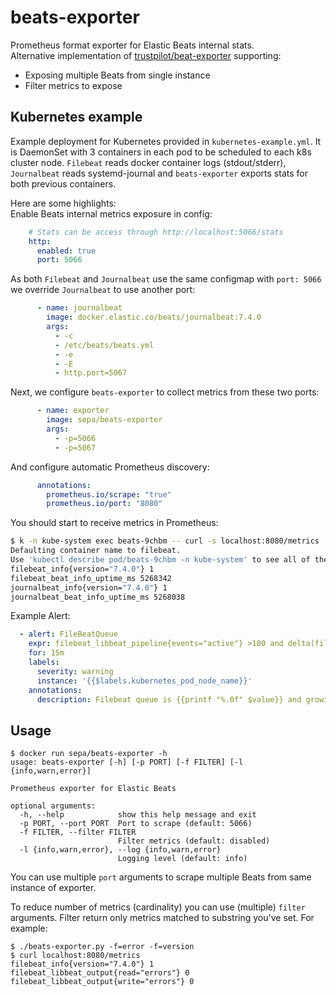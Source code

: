 # beats-exporter

Prometheus format exporter for Elastic Beats internal stats.  
Alternative implementation of [trustpilot/beat-exporter](https://github.com/trustpilot/beat-exporter) supporting:  
 - Exposing multiple Beats from single instance
 - Filter metrics to expose

## Kubernetes example
Example deployment for Kubernetes provided in `kubernetes-example.yml`. It is DaemonSet with 3 containers in each pod to be scheduled to each k8s cluster node. `Filebeat` reads docker container logs (stdout/stderr), `Journalbeat` reads systemd-journal and `beats-exporter` exports stats for both previous containers.

Here are some highlights:  
Enable Beats internal metrics exposure in config:
```yml
    # Stats can be access through http://localhost:5066/stats
    http:
      enabled: true
      port: 5066
```
As both `Filebeat` and `Journalbeat` use the same configmap with `port: 5066` we override `Journalbeat` to use another port:
```yml
      - name: journalbeat
        image: docker.elastic.co/beats/journalbeat:7.4.0
        args:
          - -c
          - /etc/beats/beats.yml
          - -e
          - -E
          - http.port=5067
```
Next, we configure `beats-exporter` to collect metrics from these two ports:
```yml
      - name: exporter
        image: sepa/beats-exporter
        args:
          - -p=5066
          - -p=5067
```
And configure automatic Prometheus discovery:
```yml
      annotations:
        prometheus.io/scrape: "true"
        prometheus.io/port: "8080"
```
You should start to receive metrics in Prometheus:
```bash
$ k -n kube-system exec beats-9chbm -- curl -s localhost:8080/metrics | grep info
Defaulting container name to filebeat.
Use 'kubectl describe pod/beats-9chbm -n kube-system' to see all of the containers in this pod.
filebeat_info{version="7.4.0"} 1
filebeat_beat_info_uptime_ms 5268342
journalbeat_info{version="7.4.0"} 1
journalbeat_beat_info_uptime_ms 5268038
```
Example Alert:
```yml
  - alert: FileBeatQueue
    expr: filebeat_libbeat_pipeline{events="active"} >100 and delta(filebeat_libbeat_pipeline{events="active"}[15m]) >0
    for: 15m
    labels:
      severity: warning
      instance: '{{$labels.kubernetes_pod_node_name}}'
    annotations:
      description: Filebeat queue is {{printf "%.0f" $value}} and growing
```


## Usage
```
$ docker run sepa/beats-exporter -h
usage: beats-exporter [-h] [-p PORT] [-f FILTER] [-l {info,warn,error}]

Prometheus exporter for Elastic Beats

optional arguments:
  -h, --help            show this help message and exit
  -p PORT, --port PORT  Port to scrape (default: 5066)
  -f FILTER, --filter FILTER
                        Filter metrics (default: disabled)
  -l {info,warn,error}, --log {info,warn,error}
                        Logging level (default: info)
```
You can use multiple `port` arguments to scrape multiple Beats from same instance of exporter.

To reduce number of metrics (cardinality) you can use (multiple) `filter` arguments. Filter return only metrics matched to substring you've set. For example:
```
$ ./beats-exporter.py -f=error -f=version
$ curl localhost:8080/metrics
filebeat_info{version="7.4.0"} 1
filebeat_libbeat_output{read="errors"} 0
filebeat_libbeat_output{write="errors"} 0
```
